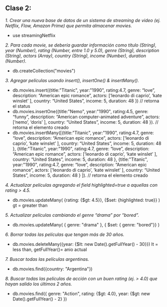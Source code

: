 ## Clase 2:
*1. Crear una nueva base de datos de un sistema de streaming de video (ej. Netflix, Flow, Amazon Prime) que permita almacenar movies.*
- use  streamingNetflix

*2. Para cada movie, se debería guardar información como título (String), year (Number), rating (Number, entre 1.0 y 5.0), genre (String), description (String), actors (Array<String>), country (String), income (Number), duration (Number).*
- db.createCollection("movies")

*3. Agregar películas usando insert(), insertOne() & insertMany().*
- db.movies.insert({title:"Titanic", year:"1990", rating:4.7, genre: “love”, description: “American epic romance”, actors: [‘leonardo di caprio’, ‘kate winslet’ ], country: “United States”, income: 5, duration: 48 })  // retorna el status
- db.movies.insertOne({title:"Nemo", year:"1990", rating:4.5, genre: “funny”, description: “American computer-animated adventure”, actors: [‘nemo’, ‘doris’ ], country: “United States”, income: 5, duration: 48 }). // retorna el elemento creado
- db.movies.insertMany([{title:"Titanic", year:"1990", rating:4.7, genre: “love”, description: “American epic romance”, actors: [‘leonardo di caprio’, ‘kate winslet’ ], country: “United States”, income: 5, duration: 48 }, {title:"Titanic", year:"1990", rating:4.7, genre: “love”, description: “American epic romance”, actors: [‘leonardo di caprio’, ‘kate winslet’ ], country: “United States”, income: 5, duration: 48 }, {title:"Titanic", year:"1990", rating:4.7, genre: “love”, description: “American epic romance”, actors: [‘leonardo di caprio’, ‘kate winslet’ ], country: “United States”, income: 5, duration: 48 } ]). // retorna el elemento creado

*4. Actualizar películas agregando el field highlighted=true a aquellas con rating > 4.5.*
- db.movies.updateMany(
    {rating: {$gt: 4.5}},
    {$set: {highlighted: true}}
)
gt = greater than

*5. Actualizar películas cambiando el genre “drama” por “bored”.*
- db.movies.updateMany(
    { genre: "drama" },
    { $set: { genre: "bored"}}
)

*6. Borrar todas las películas que tengan más de 30 años.*
- db.movies.deleteMany({year: {$lt: new Date().getFullYear() - 30}})
lt = less than, getFullYear()= anio actual

*7. Buscar todas las películas argentinas.*
- db.movies.find({country: "Argentina"})

*8. Buscar todas las películas de acción con un buen rating (ej. > 4.0) que hayan salido los últimos 2 años.*
- db.movies.find({
    genre: "Action",
    rating: {$gt: 4.0},
    year: {$gt: new Date().getFullYear() - 2}
})
